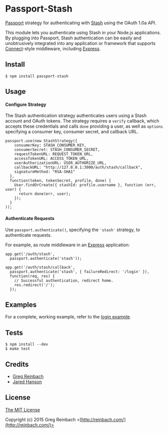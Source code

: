 # Passport-Stash

[Passport](https://github.com/jaredhanson/passport) strategy for authenticating
with [Stash](https://www.atlassian.com/software/stash/) using the OAuth 1.0a API.

This module lets you authenticate using Stash in your Node.js applications.
By plugging into Passport, Stash authentication can be easily and
unobtrusively integrated into any application or framework that supports
[Connect](http://www.senchalabs.org/connect/)-style middleware, including
[Express](http://expressjs.com/).

## Install

    $ npm install passport-stash

## Usage

#### Configure Strategy

The Stash authentication strategy authenticates users using a Stash
account and OAuth tokens.  The strategy requires a `verify` callback, which
accepts these credentials and calls `done` providing a user, as well as
`options` specifying a consumer key, consumer secret, and callback URL.


    passport.use(new StashStrategy({
        consumerKey: STASH_CONSUMER_KEY,
        consumerSecret: STASH_CONSUMER_SECRET,
        requestTokenURL: REQUEST_TOKEN_URL,
        accessTokenURL: ACCESS_TOKEN_URL,
        userAuthorizationURL: USER_AUTHORIZE_URL,
        callbackURL: "http://127.0.0.1:3000/auth/stash/callback",
        signatureMethod: "RSA-SHA1"
      },
      function(token, tokenSecret, profile, done) {
        User.findOrCreate({ stashId: profile.username }, function (err, user) {
          return done(err, user);
        });
      }
    ));

#### Authenticate Requests

Use `passport.authenticate()`, specifying the `'stash'` strategy, to
authenticate requests.

For example, as route middleware in an [Express](http://expressjs.com/)
application:

    app.get('/auth/stash',
      passport.authenticate('stash'));

    app.get('/auth/stash/callback',
      passport.authenticate('stash', { failureRedirect: '/login' }),
      function(req, res) {
        // Successful authentication, redirect home.
        res.redirect('/');
      });

## Examples

For a complete, working example, refer to the [login example](https://github.com/reinbach/passport-stash/tree/master/examples/login).

## Tests

    $ npm install --dev
    $ make test


## Credits

  - [Greg Reinbach](http://github.com/reinbach)
  - [Jared Hanson](http://github.com/jaredhanson)

## License

[The MIT License](http://opensource.org/licenses/MIT)

Copyright (c) 2015 Greg Reinbach <[http://reinbach.com/](http://reinbach.com/)>

